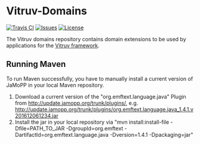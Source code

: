 # Vitruv-Domains

[![Travis CI](https://img.shields.io/travis/vitruv-tools/Vitruv-Domains.svg)](https://travis-ci.org/vitruv-tools/Vitruv-Domains)
[![Issues](https://img.shields.io/github/issues/vitruv-tools/Vitruv-Domains.svg)](https://github.com/vitruv-tools/Vitruv-Domains/issues)
[![License](https://img.shields.io/github/license/vitruv-tools/Vitruv-Domains.svg)](https://raw.githubusercontent.com/vitruv-tools/Vitruv-Domains/master/LICENSE)

The Vitruv domains repository contains domain extensions to be used by applications for the [Vitruv framework](https://github.com/vitruv-tools/Vitruv/).

## Running Maven

To run Maven successfully, you have to manually install a current version of JaMoPP in your local Maven repository.

1. Download a current version of the "org.emftext.language.java" Plugin from http://update.jamopp.org/trunk/plugins/, e.g. http://update.jamopp.org/trunk/plugins/org.emftext.language.java_1.4.1.v201612061234.jar
2. Install the jar in your local repository via "mvn install:install-file -Dfile=PATH_TO_JAR -DgroupId=org.emftext -DartifactId=org.emftext.language.java -Dversion=1.4.1 -Dpackaging=jar"
